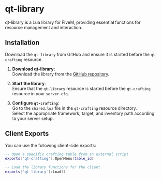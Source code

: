 # qt-library

qt-library is a Lua library for FiveM, providing essential functions for resource management and interaction.

## Installation

Download the `qt-library` from GitHub and ensure it is started before the `qt-crafting` resource.

1. **Download qt-library**:  
   Download the library from the [GitHub repository](https://github.com/quantumdevelopment69/qt-library).
   
2. **Start the library**:  
   Ensure that the `qt-library` resource is started before the `qt-crafting` resource in your `server.cfg`.

3. **Configure `qt-crafting`**:  
   Go to the `shared.lua` file in the `qt-crafting` resource directory.  
   Select the appropriate framework, target, and inventory path according to your server setup.

## Client Exports

You can use the following client-side exports:

```lua
-- Open a specific crafting table from an external script
exports['qt-crafting']:OpenMenu(table_id)

-- Load the library functions for the client
exports['qt-library']:Load()
